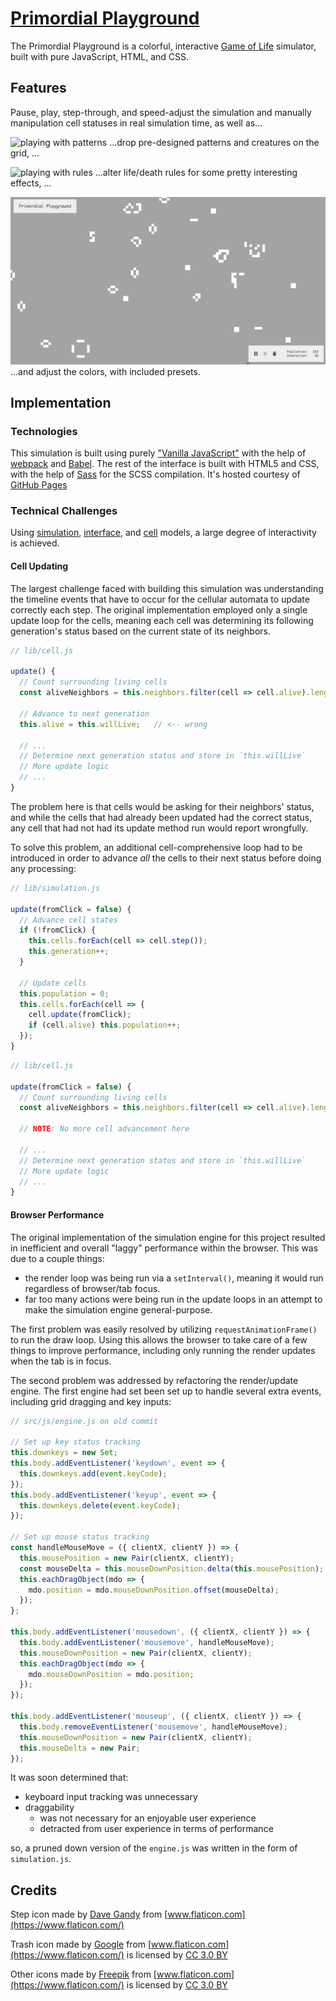 # [Primordial Playground][primordial-playground]

The Primordial Playground is a colorful, interactive [Game of Life][conways-gol-wiki] simulator, built with pure JavaScript, HTML, and CSS.

## Features

Pause, play, step-through, and speed-adjust the simulation and manually manipulation cell statuses in real simulation time, as well as...

![playing with patterns](docs/playing-with-patterns.gif)
...drop pre-designed patterns and creatures on the grid, ...

![playing with rules](docs/playing-with-rules.gif)
...alter life/death rules for some pretty interesting effects, ...

![changing-color-schemes](docs/changing-color-schemes.gif)
...and adjust the colors, with included presets.

## Implementation

### Technologies

This simulation is built using purely ["Vanilla JavaScript"][vanilla-js] with the help of [webpack][webpack] and [Babel][babel]. The rest of the interface is built with HTML5 and CSS, with the help of [Sass][sass] for the SCSS compilation. It's hosted courtesy of [GitHub Pages][gh-pages]

### Technical Challenges

Using [simulation][simulation-code], [interface][interface-code], and [cell][cell-code] models, a large degree of interactivity is achieved.

#### Cell Updating

The largest challenge faced with building this simulation was understanding the timeline events that have to occur for the cellular automata to update correctly each step. The original implementation employed only a single update loop for the cells, meaning each cell was determining its following generation's status based on the current state of its neighbors.

```JavaScript
// lib/cell.js

update() {
  // Count surrounding living cells
  const aliveNeighbors = this.neighbors.filter(cell => cell.alive).length;

  // Advance to next generation
  this.alive = this.willLive;   // <-- wrong

  // ...
  // Determine next generation status and store in `this.willLive`
  // More update logic
  // ...
}
```

The problem here is that cells would be asking for their neighbors' status, and while the cells that had already been updated had the correct status, any cell that had not had its update method run would report wrongfully.

To solve this problem, an additional cell-comprehensive loop had to be introduced in order to advance _all_ the cells to their next status before doing any processing:

```JavaScript
// lib/simulation.js

update(fromClick = false) {
  // Advance cell states
  if (!fromClick) {
    this.cells.forEach(cell => cell.step());
    this.generation++;
  }

  // Update cells
  this.population = 0;
  this.cells.forEach(cell => {
    cell.update(fromClick);
    if (cell.alive) this.population++;
  });
}
```

```JavaScript
// lib/cell.js

update(fromClick = false) {
  // Count surrounding living cells
  const aliveNeighbors = this.neighbors.filter(cell => cell.alive).length;

  // NOTE: No more cell advancement here

  // ...
  // Determine next generation status and store in `this.willLive`
  // More update logic
  // ...
}
```

#### Browser Performance

The original implementation of the simulation engine for this project resulted in inefficient and overall "laggy" performance within the browser. This was due to a couple things:
- the render loop was being run via a `setInterval()`, meaning it would run regardless of browser/tab focus.
- far too many actions were being run in the update loops in an attempt to make the simulation engine general-purpose.

The first problem was easily resolved by utilizing `requestAnimationFrame()` to run the draw loop. Using this allows the browser to take care of a few things to improve performance, including only running the render updates when the tab is in focus.

The second problem was addressed by refactoring the render/update engine. The first engine had set been set up to handle several extra events, including grid dragging and key inputs:

```JavaScript
// src/js/engine.js on old commit

// Set up key status tracking
this.downkeys = new Set;
this.body.addEventListener('keydown', event => {
  this.downkeys.add(event.keyCode);
});
this.body.addEventListener('keyup', event => {
  this.downkeys.delete(event.keyCode);
});

// Set up mouse status tracking
const handleMouseMove = ({ clientX, clientY }) => {
  this.mousePosition = new Pair(clientX, clientY);
  const mouseDelta = this.mouseDownPosition.delta(this.mousePosition);
  this.eachDragObject(mdo => {
    mdo.position = mdo.mouseDownPosition.offset(mouseDelta);
  });
};

this.body.addEventListener('mousedown', ({ clientX, clientY }) => {
  this.body.addEventListener('mousemove', handleMouseMove);
  this.mouseDownPosition = new Pair(clientX, clientY);
  this.eachDragObject(mdo => {
    mdo.mouseDownPosition = mdo.position;
  });
});

this.body.addEventListener('mouseup', ({ clientX, clientY }) => {
  this.body.removeEventListener('mousemove', handleMouseMove);
  this.mouseDownPosition = new Pair(clientX, clientY);
  this.mouseDelta = new Pair;
});
```

It was soon determined that:
- keyboard input tracking was unnecessary
- draggability
  - was not necessary for an enjoyable user experience
  - detracted from user experience in terms of performance

so, a pruned down version of the `engine.js` was written in the form of `simulation.js`.

## Credits
Step icon made by [Dave Gandy](https://www.flaticon.com/authors/dave-gandy) from [www.flaticon.com](https://www.flaticon.com/)

Trash icon made by [Google](https://www.flaticon.com/authors/google) from [www.flaticon.com](https://www.flaticon.com/) is licensed by [CC 3.0 BY](http://creativecommons.org/licenses/by/3.0/)

Other icons made by [Freepik](http://www.freepik.com) from [www.flaticon.com](https://www.flaticon.com/) is licensed by [CC 3.0 BY](http://creativecommons.org/licenses/by/3.0/)

<!-- ### Links ### -->
[primordial-playground]: http://boothandrewd.github.io/primordial-playground
[conways-gol-wiki]: https://en.wikipedia.org/wiki/Conway%27s_Game_of_Life
[simulation-code]: [lib/simulation.js]
[interface-code]: [lib/interface.js]
[cell-code]: [lib/cell.js]
[vanilla-js]: http://vanilla-js.com/
[webpack]: https://webpack.github.io/
[babel]: https://babeljs.io/
[sass]: http://sass-lang.com/
[gh-pages]: https://pages.github.com/
